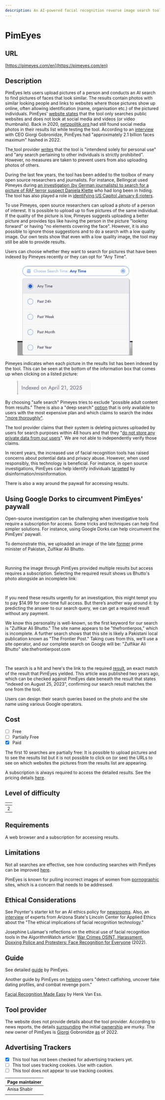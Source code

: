 ```yaml
---
description: An AI-powered facial recognition reverse image search tool.
---
```


# PimEyes

## URL

[https://pimeyes.com/en](https://pimeyes.com/en)

## Description

PimEyes lets users upload pictures of a person and conducts an AI search to find pictures of faces that look similar. The results contain photos with similar looking people and links to websites where those pictures show up online, often allowing identification (name, organisation etc.) of the pictured individuals. PimEyes' [website states](https://pimeyes.com/en/faq) that the tool only searches public websites and does not look at social media and videos (or video thumbnails). Back in 2020, [netzpolitik.org ](https://netzpolitik.org/2020/pimeyes-face-search-company-is-abolishing-our-anonymity/)had still found social media photos in their results list while testing the tool. According to an [interview](https://netzpolitik.org/2022/pimeyes-ceo-the-user-is-the-stalker-not-the-search-engine/) with CEO Giorgi Gobronidze, PimEyes had "approximately 2.1 billion faces maximum" hashed in 2022.

The[ ](https://pimeyes.com/en/faq)tool provider [writes](https://pimeyes.com/en/faq) that the tool is "intendend solely for personal use" and "any search pertaining to other individuals is strictly prohibited". However, no measures are taken to prevent users from also uploading photos of others.&#x20;

During the last few years, the tool has been added to the toolbox of many open source researchers and journalists. For instance, Bellingcat used Pimeyes during [an investigation (by German journalists) to search for a picture of RAF terror suspect Daniela Klette](https://www.zdf.de/nachrichten/politik/deutschland/daniela-klette-verhaftung-gesichtserkennung-pimeyes-100.html) who had long been in hiding. The tool has also played a role in [identifying US Capitol January 6 rioters](https://gijn.org/stories/how-open-source-experts-identified-the-us-capitol-rioters/).

To use Pimeyes, open source researchers can upload a photo of a person of interest. It is possible to upload up to five pictures of the same individual. If the quality of the picture is low, Pimeyes suggests uploading a better picture and provides tips like having the person in the picture "looking forward" or having "no elements covering the face". However, it is also possible to ignore those suggestions and to do a search with a low quality image. Our own tests show that even with a low quality image, the tool may still be able to provide results.

Users can choose whether they want to search for pictures that have been indexed by Pimeyes recently or they can opt for "Any Time".

<figure><img src=".gitbook/assets/Time_Date_Pimeyes.png" alt="" width="375"><figcaption></figcaption></figure>

Pimeyes indicates when each picture in the results list has been indexed by the tool. This can be seen at the bottom of the information box that comes up when clicking on a listed picture:

<figure><img src=".gitbook/assets/Date_Stamp.png" alt="" width="239"><figcaption></figcaption></figure>

By choosing "safe search" Pimeyes tries to exclude "possible adult content from results." There is also a "deep search" [option](https://pimeyes.com/en/blog/how-to-use-pimeyes-a-brief-guide#paragraph9) that is only available to users with the most expensive plan and which claims to search the index ["more thoroughly"](https://pimeyes.com/en/blog/how-to-use-pimeyes-a-brief-guide#paragraph9).

The tool provider claims that their system is deleting pictures uploaded by users for search purposes within 48 hours and that they "[do not store any private data from our users](https://pimeyes.com/en/faq)". We are not able to independently verify those claims.





In recent years, the increased use of facial recognition tools has raised concerns about potential data and privacy abuse. However, when used responsibly, this technology is beneficial. For instance, in open source investigations, PimEyes can help identify individuals [targeted](https://gijn.org/resource/facial-recognition-made-easy/) by disinformation/misinformation.



There is also a way around the paywall for accessing results.

## Using Google Dorks to circumvent PimEyes' paywall

Open-source investigation can be challenging when investigative tools require a subscription for access. Some tricks and techniques can help find simpler solutions. For instance, using Google Dorks can help circumvent the PimEyes' paywall.

To demonstrate this, we uploaded an image of the late [former](https://i.tribune.com.pk/media/images/48389-zabpic-1491300516/48389-zabpic-1491300516-400x230.webp) prime minister of Pakistan, Zulfikar Ali Bhutto.

<figure><img src=".gitbook/assets/zulfiqar ali bhutto.jpeg" alt=""><figcaption></figcaption></figure>

Running the image through PimEyes provided multiple results but access requires a subscription. Selecting the required result shows us Bhutto's photo alongside an incomplete link:

<figure><img src=".gitbook/assets/Screenshot 2025-01-22 at 11.26.41 PM (1).png" alt=""><figcaption></figcaption></figure>

If you need these results urgently for an investigation, this might tempt you to pay $14.99 for one-time full access. But there’s another way around it: by predicting the answer to our search query, we can get a required result without any payment.

We know this personality is well-known, so the first keyword for our search is "Zulfikar Ali Bhutto." The site name appears to be "thefrontierpos," which is incomplete. A further search shows that this site is likely a Pakistani local publication known as "The Frontier Post." Taking cues from this, we'll use a site operator, and our complete search on Google will be: "Zulfikar Ali Bhutto" site:thefrontierpost.com

<figure><img src=".gitbook/assets/Screenshot 2025-01-22 at 11.41.14 PM.png" alt=""><figcaption></figcaption></figure>

The search is a hit and here's the link to the required [result](https://thefrontierpost.com/zulfikar-ali-bhutto-an-ideology/), an exact match of the result that PimEyes yielded. This article was published two years ago, which can be checked against PimEyes date beneath the result that states "indexed on August 25, 2023", confirming our search result matches the one from the tool.

Users can design their search queries based on the photo and the site name using various Google operators.

## Cost

* [ ] Free
* [ ] Partially Free
* [x] Paid

The first 10 searches are partially free: It is possible to upload pictures and to see the results list but it is not possible to click on (or see) the URLs to see on which websites the pictures from the results list are appearing.&#x20;

A subscription is always required to access the detailed results. See the pricing details [here](https://pimeyes.com/en/premium).

## Level of difficulty

<table><thead><tr><th data-type="rating" data-max="5"></th></tr></thead><tbody><tr><td>2</td></tr></tbody></table>

## Requirements

A web browser and a subscription for accessing results.

## Limitations

Not all searches are effective,  see how conducting searches with PimEyes can be improved [here](https://pimeyes.com/en/blog/how-to-improve-the-facial-recognition-search-results).

PimEyes is known for pulling incorrect images of women from [pornographic](https://www.nytimes.com/2022/05/26/technology/pimeyes-facial-recognition-search.html) sites, which is a concern that needs to be addressed.

## Ethical Considerations

See Poynter's starter kit for an AI ethics policy for [newsrooms](https://www.poynter.org/ethics-trust/2024/how-to-create-newsroom-artificial-intelligence-ethics-policy/).  Also, an [interview](https://lincolncenter.asu.edu/) of experts from Arizona State's Lincoln Center for Applied Ethics about the "The ethical implications of facial recognition technology."

Josephine Lulamae's reflections on the ethical use of facial recognition tools in the AlgorithmWatch article: [War Crimes OSINT, Harassment, Doxxing Police and Protesters: Face Recognition for Everyone](https://algorithmwatch.org/en/face-recognition-for-everyone/) (2022).

## Guide

See detailed [guide](https://pimeyes.com/en/blog/how-to-use-pimeyes-a-brief-guide) by PimEyes.

Another guide by PimEyes on [helping](https://pimeyes.com/en/blog/your-guide-to-using-pimeyes-the-cases-when-its-beneficial) users "detect catfishing, uncover fake dating profiles, and combat revenge porn."

[Facial Recognition Made Easy](https://gijn.org/resource/facial-recognition-made-easy/) by Henk Van Ess.

## Tool provider

The website does not provide details about the tool provider. According to news reports, the details [surrounding](https://www.washingtonpost.com/technology/2021/05/14/pimeyes-facial-recognition-search-secrecy/) the initial [ownership](https://www.nytimes.com/2022/05/26/technology/pimeyes-facial-recognition-search.html) are murky. The new owner of PimEyes is [Giorgi](https://www.nytimes.com/2022/05/26/technology/pimeyes-facial-recognition-search.html) Gobronidze [as](https://netzpolitik.org/2022/pimeyes-ceo-the-user-is-the-stalker-not-the-search-engine/) of 2022.

## Advertising Trackers

* [x] This tool has not been checked for advertising trackers yet.
* [ ] This tool uses tracking cookies. Use with caution.
* [ ] This tool does not appear to use tracking cookies.

| Page maintainer |
| --------------- |
| Anisa Shabir    |
|                 |
